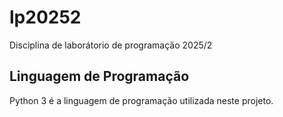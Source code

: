 # lp20252
Disciplina de laborátorio de programação 2025/2

## Linguagem de Programação
Python 3 é a linguagem de programação utilizada neste projeto.
